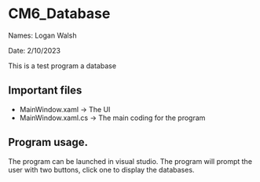 # CM6_Database
Names: Logan Walsh

Date: 2/10/2023

This is a test program a database

## Important files
* MainWindow.xaml -> The UI
* MainWindow.xaml.cs -> The main coding for the program

## Program usage.
The program can be launched in visual studio. The program will prompt the user with two buttons, click one to display the databases.

